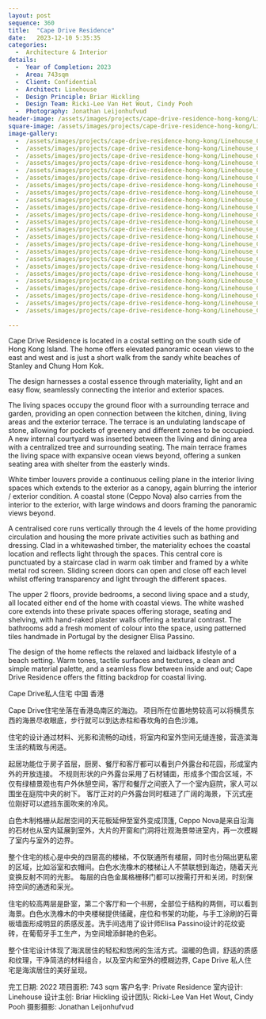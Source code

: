 ```yaml
---
layout: post
sequence: 360
title:  "Cape Drive Residence"
date:   2023-12-10 5:35:35
categories:
  -  Architecture & Interior
details:
  -  Year of Completion: 2023
  -  Area: 743sqm
  -  Client: Confidential
  -  Architect: Linehouse
  -  Design Principle: Briar Hickling
  -  Design Team: Ricki-Lee Van Het Wout, Cindy Pooh
  -  Photography: Jonathan Leijonhufvud
header-image: /assets/images/projects/cape-drive-residence-hong-kong/Linehouse_CapeDriveResidence_010_header.jpg
square-image: /assets/images/projects/cape-drive-residence-hong-kong/Linehouse_CapeDriveResidence_projects.jpg
image-gallery:
  -  /assets/images/projects/cape-drive-residence-hong-kong/Linehouse_CapeDriveResidence_001.jpg
  -  /assets/images/projects/cape-drive-residence-hong-kong/Linehouse_CapeDriveResidence_002.jpg
  -  /assets/images/projects/cape-drive-residence-hong-kong/Linehouse_CapeDriveResidence_003.jpg
  -  /assets/images/projects/cape-drive-residence-hong-kong/Linehouse_CapeDriveResidence_004.jpg
  -  /assets/images/projects/cape-drive-residence-hong-kong/Linehouse_CapeDriveResidence_005.jpg
  -  /assets/images/projects/cape-drive-residence-hong-kong/Linehouse_CapeDriveResidence_006.jpg
  -  /assets/images/projects/cape-drive-residence-hong-kong/Linehouse_CapeDriveResidence_007.jpg
  -  /assets/images/projects/cape-drive-residence-hong-kong/Linehouse_CapeDriveResidence_008.jpg
  -  /assets/images/projects/cape-drive-residence-hong-kong/Linehouse_CapeDriveResidence_009.jpg
  -  /assets/images/projects/cape-drive-residence-hong-kong/Linehouse_CapeDriveResidence_010.jpg
  -  /assets/images/projects/cape-drive-residence-hong-kong/Linehouse_CapeDriveResidence_011.jpg
  -  /assets/images/projects/cape-drive-residence-hong-kong/Linehouse_CapeDriveResidence_012.jpg
  -  /assets/images/projects/cape-drive-residence-hong-kong/Linehouse_CapeDriveResidence_013.jpg
  -  /assets/images/projects/cape-drive-residence-hong-kong/Linehouse_CapeDriveResidence_014.jpg
  -  /assets/images/projects/cape-drive-residence-hong-kong/Linehouse_CapeDriveResidence_015.jpg
  -  /assets/images/projects/cape-drive-residence-hong-kong/Linehouse_CapeDriveResidence_016.jpg
  -  /assets/images/projects/cape-drive-residence-hong-kong/Linehouse_CapeDriveResidence_017.jpg
  -  /assets/images/projects/cape-drive-residence-hong-kong/Linehouse_CapeDriveResidence_018.jpg
  -  /assets/images/projects/cape-drive-residence-hong-kong/Linehouse_CapeDriveResidence_019.jpg
  -  /assets/images/projects/cape-drive-residence-hong-kong/Linehouse_CapeDriveResidence_020.jpg
  -  /assets/images/projects/cape-drive-residence-hong-kong/Linehouse_CapeDriveResidence_021.jpg
  -  /assets/images/projects/cape-drive-residence-hong-kong/Linehouse_CapeDriveResidence_022.jpg
  -  /assets/images/projects/cape-drive-residence-hong-kong/Linehouse_CapeDriveResidence_023.jpg
  -  /assets/images/projects/cape-drive-residence-hong-kong/Linehouse_CapeDriveResidence_024.jpg
 
---
```

Cape Drive Residence is located in a costal setting on the south side of Hong Kong Island.  The home offers elevated panoramic ocean views to the east and west and is just a short walk from the sandy white beaches of Stanley and Chung Hom Kok. 

The design harnesses a costal essence through materiality, light and an easy flow, seamlessly connecting the interior and exterior spaces.  

The living spaces occupy the ground floor with a surrounding terrace and garden, providing an open connection between the kitchen, dining, living areas and the exterior terrace.  The terrace is an undulating landscape of stone, allowing for pockets of greenery and different zones to be occupied.  A new internal courtyard was inserted between the living and dining area with a centralized tree and surrounding seating.  The main terrace frames the living space with expansive ocean views beyond, offering a sunken seating area with shelter from the easterly winds.  

White timber louvers provide a continuous ceiling plane in the interior living spaces which extends to the exterior as a canopy, again blurring the interior / exterior condition.  A coastal stone (Ceppo Nova) also carries from the interior to the exterior, with large windows and doors framing the panoramic views beyond. 

A centralised core runs vertically through the 4 levels of the home providing circulation and housing the more private activities such as bathing and dressing.  Clad in a whitewashed timber, the materiality echoes the coastal location and reflects light through the spaces.  This central core is punctuated by a staircase clad in warm oak timber and framed by a white metal rod screen.  Sliding screen doors can open and close off each level whilst offering transparency and light through the different spaces. 

The upper 2 floors, provide bedrooms, a second living space and a study, all located either end of the home with coastal views. The white washed core extends into these private spaces offering storage, seating and shelving, with hand-raked plaster walls offering a textural contrast. The bathrooms add a fresh moment of colour into the space, using patterned tiles handmade in Portugal by the designer Elisa Passino.

The design of the home reflects the relaxed and laidback lifestyle of a beach setting. Warm tones, tactile surfaces and textures, a clean and simple material palette, and a seamless flow between inside and out; Cape Drive Residence offers the fitting backdrop for coastal living.

Cape Drive私人住宅
中国 香港
 
Cape Drive住宅坐落在香港岛南区的海边。 项目所在位置地势较高可以将横贯东西的海景尽收眼底，步行就可以到达赤柱和舂坎角的白色沙滩。

住宅的设计通过材料、光影和流畅的动线，将室内和室外空间无缝连接，营造滨海生活的精致与闲适。

起居功能位于房子首层，厨房、餐厅和客厅都可以看到户外露台和花园，形成室内外的开放连接。 不规则形状的户外露台采用了石材铺面，形成多个围合区域，不仅有绿植景观也有户外休憩空间，客厅和餐厅之间嵌入了一个室内庭院，家人可以围坐在庭院中央的树下。 客厅正对的户外露台同时框进了广阔的海景，下沉式座位刚好可以遮挡东面吹来的冷风。

白色木制格栅从起居空间的天花板延伸至室外变成顶篷, Ceppo Nova是来自沿海的石材也从室内延展到室外，大片的开窗和门洞将壮观海景带进室内，再一次模糊了室内与室外的边界。

整个住宅的核心是中央的四层高的楼梯，不仅联通所有楼层，同时也分隔出更私密的区域，比如浴室和衣帽间。白色水洗橡木的楼梯让人不禁联想到海边，随着天光变换反射不同的光影。 每层的白色金属格栅移门都可以按需打开和关闭，时刻保持空间的通透和采光。

住宅的较高两层是卧室，第二个客厅和一个书房，全部位于结构的两侧，可以看到海景。白色水洗橡木的中央楼梯提供储藏，座位和书架的功能，与手工涂刷的石膏板墙面形成明显的质感反差。洗手间选用了设计师Elisa Passino设计的花纹瓷砖，在葡萄牙手工生产，为空间增添鲜艳的色彩。

整个住宅设计体现了海滨居住的轻松和悠闲的生活方式。温暖的色调，舒适的质感和纹理，干净简洁的材料组合，以及室内和室外的模糊边界, Cape Drive 私人住宅是海滨居住的美好呈现。

完工日期: 2022
项目面积: 743 sqm
客户名字: Private Residence
室内设计: Linehouse
设计主创: Briar Hickling
设计团队: Ricki-Lee Van Het Wout, Cindy Pooh 
摄影摄影: Jonathan Leijonhufvud
